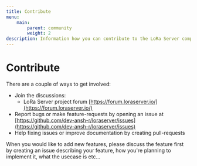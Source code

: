 ```yaml
---
title: Contribute
menu:
    main:
        parent: community
        weight: 2
description: Information how you can contribute to the LoRa Server component.
---
```


# Contribute

There are a couple of ways to get involved:

* Join the discussions:
    * LoRa Server project forum [https://forum.loraserver.io/](https://forum.loraserver.io/)
* Report bugs or make feature-requests by opening an issue at [https://github.com/dev-ansh-r/loraserver/issues](https://github.com/dev-ansh-r/loraserver/issues)
* Help fixing issues or improve documentation by creating pull-requests

When you would like to add new features, please discuss the feature first
by creating an issue describing your feature, how you're planning to implement
it, what the usecase is etc...
